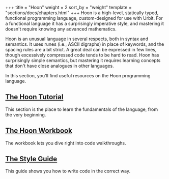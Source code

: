 +++
title = "Hoon"
weight = 2
sort_by = "weight"
template = "sections/docs/chapters.html"
+++
Hoon is a high-level, statically typed, functional programming language, custom-designed for use with Urbit.  For a functional language it has a surprisingly imperative style, and mastering it doesn't require knowing any advanced mathematics.

Hoon is an unusual language in several respects, both in syntax and semantics.  It uses runes (i.e., ASCII digraphs) in place of keywords, and the spacing rules are a bit strict.  A great deal can be expressed in few lines, though excessively compressed code tends to be hard to read.  Hoon has surprisingly simple semantics, but mastering it requires learning concepts that don't have close analogues in other languages.

In this section, you'll find useful resources on the Hoon programming language.

## [The Hoon Tutorial](@/docs/hoon/hoon-tutorial/_index.md)

This section is the place to learn the fundamentals of the language, from the very beginning.

## [The Hoon Workbook](@/docs/hoon/workbook/_index.md)

The workbook lets you dive right into code walkthroughs.

## [The Style Guide](@/docs/hoon/style.md)

This guide shows you how to write code in the correct way.
